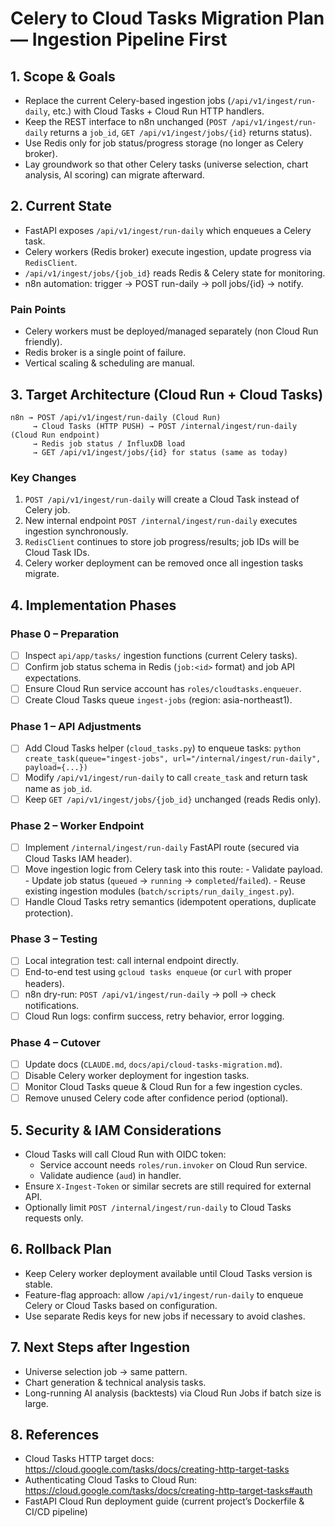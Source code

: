# Celery to Cloud Tasks Migration Plan — Ingestion Pipeline First

## 1. Scope & Goals
- Replace the current Celery-based ingestion jobs (`/api/v1/ingest/run-daily`, etc.)
  with Cloud Tasks + Cloud Run HTTP handlers.
- Keep the REST interface to n8n unchanged (`POST /api/v1/ingest/run-daily` returns
  a `job_id`, `GET /api/v1/ingest/jobs/{id}` returns status).
- Use Redis only for job status/progress storage (no longer as Celery broker).
- Lay groundwork so that other Celery tasks (universe selection, chart analysis,
  AI scoring) can migrate afterward.

## 2. Current State
- FastAPI exposes `/api/v1/ingest/run-daily` which enqueues a Celery task.
- Celery workers (Redis broker) execute ingestion, update progress via `RedisClient`.
- `/api/v1/ingest/jobs/{job_id}` reads Redis & Celery state for monitoring.
- n8n automation: trigger → POST run-daily → poll jobs/{id} → notify.

### Pain Points
- Celery workers must be deployed/managed separately (non Cloud Run friendly).
- Redis broker is a single point of failure.
- Vertical scaling & scheduling are manual.

## 3. Target Architecture (Cloud Run + Cloud Tasks)
```
n8n → POST /api/v1/ingest/run-daily (Cloud Run)
     → Cloud Tasks (HTTP PUSH) → POST /internal/ingest/run-daily (Cloud Run endpoint)
     → Redis job status / InfluxDB load
     → GET /api/v1/ingest/jobs/{id} for status (same as today)
```

### Key Changes
1. `POST /api/v1/ingest/run-daily` will create a Cloud Task instead of Celery job.
2. New internal endpoint `POST /internal/ingest/run-daily` executes ingestion synchronously.
3. `RedisClient` continues to store job progress/results; job IDs will be Cloud Task IDs.
4. Celery worker deployment can be removed once all ingestion tasks migrate.

## 4. Implementation Phases

### Phase 0 – Preparation
- [ ] Inspect `api/app/tasks/` ingestion functions (current Celery tasks).
- [ ] Confirm job status schema in Redis (`job:<id>` format) and job API expectations.
- [ ] Ensure Cloud Run service account has `roles/cloudtasks.enqueuer`.
- [ ] Create Cloud Tasks queue `ingest-jobs` (region: asia-northeast1).

### Phase 1 – API Adjustments
- [ ] Add Cloud Tasks helper (`cloud_tasks.py`) to enqueue tasks:
      ```python
      create_task(queue="ingest-jobs", url="/internal/ingest/run-daily", payload={...})
      ```
- [ ] Modify `/api/v1/ingest/run-daily` to call `create_task` and return task name as `job_id`.
- [ ] Keep `GET /api/v1/ingest/jobs/{job_id}` unchanged (reads Redis only).

### Phase 2 – Worker Endpoint
- [ ] Implement `/internal/ingest/run-daily` FastAPI route (secured via Cloud Tasks IAM header).
- [ ] Move ingestion logic from Celery task into this route:
      - Validate payload.
      - Update job status (`queued` → `running` → `completed`/`failed`).
      - Reuse existing ingestion modules (`batch/scripts/run_daily_ingest.py`).
- [ ] Handle Cloud Tasks retry semantics (idempotent operations, duplicate protection).

### Phase 3 – Testing
- [ ] Local integration test: call internal endpoint directly.
- [ ] End-to-end test using `gcloud tasks enqueue` (or `curl` with proper headers).
- [ ] n8n dry-run: `POST /api/v1/ingest/run-daily` → poll → check notifications.
- [ ] Cloud Run logs: confirm success, retry behavior, error logging.

### Phase 4 – Cutover
- [ ] Update docs (`CLAUDE.md`, `docs/api/cloud-tasks-migration.md`).
- [ ] Disable Celery worker deployment for ingestion tasks.
- [ ] Monitor Cloud Tasks queue & Cloud Run for a few ingestion cycles.
- [ ] Remove unused Celery code after confidence period (optional).

## 5. Security & IAM Considerations
- Cloud Tasks will call Cloud Run with OIDC token:
  - Service account needs `roles/run.invoker` on Cloud Run service.
  - Validate audience (`aud`) in handler.
- Ensure `X-Ingest-Token` or similar secrets are still required for external API.
- Optionally limit `POST /internal/ingest/run-daily` to Cloud Tasks requests only.

## 6. Rollback Plan
- Keep Celery worker deployment available until Cloud Tasks version is stable.
- Feature-flag approach: allow `/api/v1/ingest/run-daily` to enqueue Celery or Cloud Tasks based on configuration.
- Use separate Redis keys for new jobs if necessary to avoid clashes.

## 7. Next Steps after Ingestion
- Universe selection job → same pattern.
- Chart generation & technical analysis tasks.
- Long-running AI analysis (backtests) via Cloud Run Jobs if batch size is large.

## 8. References
- Cloud Tasks HTTP target docs: https://cloud.google.com/tasks/docs/creating-http-target-tasks
- Authenticating Cloud Tasks to Cloud Run: https://cloud.google.com/tasks/docs/creating-http-target-tasks#auth
- FastAPI Cloud Run deployment guide (current project’s Dockerfile & CI/CD pipeline)

